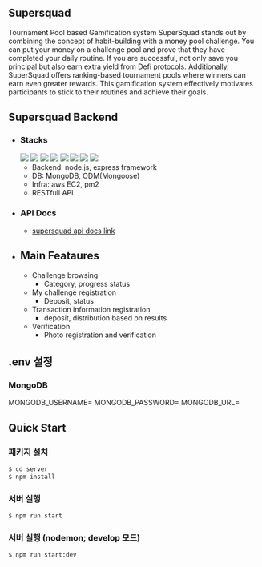 ## Supersquad

Tournament Pool based Gamification system
SuperSquad stands out by combining the concept of habit-building with a money pool challenge. You can put your money on a challenge pool and prove that they have completed your daily routine. If you are successful, not only save you principal but also earn extra yield from Defi protocols. Additionally, SuperSquad offers ranking-based tournament pools where winners can earn even greater rewards. This gamification system effectively motivates participants to stick to their routines and achieve their goals.

## Supersquad Backend

- ### Stacks

  <img src="https://img.shields.io/badge/javascript-F7DF1E?style=for-the-badge&logo=javascript&logoColor=black"> 
  <img src="https://img.shields.io/badge/node.js-339933?style=for-the-badge&logo=nodedotjs&logoColor=white"> 
  <img src="https://img.shields.io/badge/express-000000?style=for-the-badge&logo=express&logoColor=white"> 
  <img src="https://img.shields.io/badge/mongodb-47A248?style=for-the-badge&logo=mongodb&logoColor=white"> 
  <img src="https://img.shields.io/badge/mongoose-880000?style=for-the-badge&logo=mongoose&logoColor=white">
  <img src="https://img.shields.io/badge/aws_EC2-232F3E?style=for-the-badge&logo=amazonaws&logoColor=white">
  <img src="https://img.shields.io/badge/pm2-2B037A?style=for-the-badge&logo=pm2&logoColor=white">
  <img src="https://img.shields.io/badge/postman-FF6C37?style=for-the-badge&logo=postman&logoColor=white">

  - Backend: node.js, express framework
  - DB: MongoDB, ODM(Mongoose)
  - Infra: aws EC2, pm2
  - RESTfull API

- ### API Docs

  - [supersquad api docs link](https://flicker-wealth-b5d.notion.site/API-Docs-fb81417cbfd541288c0dd2f6efeff3b7)

- ## Main Feataures
  - Challenge browsing
    - Category, progress status
  - My challenge registration
    - Deposit, status
  - Transaction information registration
    - deposit, distribution based on results
  - Verification
    - Photo registration and verification

## .env 설정

### MongoDB

MONGODB_USERNAME=
MONGODB_PASSWORD=
MONGODB_URL=

## Quick Start

### 패키지 설치

```bash
$ cd server
$ npm install
```

### 서버 실행

```bash
$ npm run start
```

### 서버 실행 (nodemon; develop 모드)

```bash
$ npm run start:dev
```
